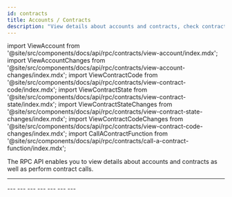 ```yaml
---
id: contracts
title: Accounts / Contracts
description: "View details about accounts and contracts, check contract state and code, and perform contract function calls using NEAR RPC API."
---
```


import ViewAccount from '@site/src/components/docs/api/rpc/contracts/view-account/index.mdx';
import ViewAccountChanges from '@site/src/components/docs/api/rpc/contracts/view-account-changes/index.mdx';
import ViewContractCode from '@site/src/components/docs/api/rpc/contracts/view-contract-code/index.mdx';
import ViewContractState from '@site/src/components/docs/api/rpc/contracts/view-contract-state/index.mdx';
import ViewContractStateChanges from '@site/src/components/docs/api/rpc/contracts/view-contract-state-changes/index.mdx';
import ViewContractCodeChanges from '@site/src/components/docs/api/rpc/contracts/view-contract-code-changes/index.mdx';
import CallAContractFunction from '@site/src/components/docs/api/rpc/contracts/call-a-contract-function/index.mdx';

The RPC API enables you to view details about accounts and contracts as well as perform contract calls.

---
<ViewAccount />
---
<ViewAccountChanges />
---
<ViewContractCode />
---
<ViewContractState />
---
<ViewContractStateChanges />
---
<ViewContractCodeChanges />
---
<CallAContractFunction />
---

